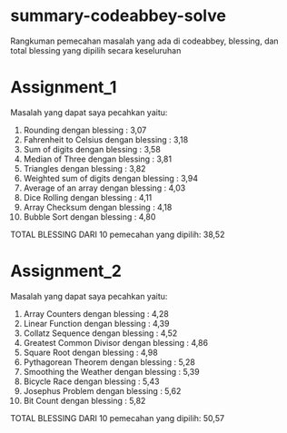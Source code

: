 # summary-codeabbey-solve 
Rangkuman pemecahan masalah yang ada di codeabbey, blessing, dan total blessing yang dipilih secara keseluruhan 

# Assignment_1
Masalah yang dapat saya pecahkan yaitu:
1. Rounding dengan blessing : 3,07  
2. Fahrenheit to Celsius dengan blessing : 3,18  
3. Sum of digits dengan blessing : 3,58  
4. Median of Three  dengan blessing : 3,81  
5. Triangles  dengan blessing : 3,82  
6. Weighted sum of digits  dengan blessing : 3,94  
7. Average of an array  dengan blessing : 4,03  
8. Dice Rolling  dengan blessing : 4,11  
9. Array Checksum  dengan blessing : 4,18  
10. Bubble Sort  dengan blessing : 4,80  

TOTAL BLESSING DARI 10 pemecahan yang dipilih: 38,52

# Assignment_2
Masalah yang dapat saya pecahkan yaitu:
1. Array Counters dengan blessing : 4,28
2. Linear Function dengan blessing : 4,39  
3. Collatz Sequence dengan blessing : 4,52  
4. Greatest Common Divisor  dengan blessing : 4,86  
5. Square Root  dengan blessing : 4,98 
6. Pythagorean Theorem  dengan blessing : 5,28  
7. Smoothing the Weather  dengan blessing : 5,39  
8. Bicycle Race  dengan blessing : 5,43 
9. Josephus Problem  dengan blessing : 5,62  
10. Bit Count  dengan blessing : 5,82  

TOTAL BLESSING DARI 10 pemecahan yang dipilih: 50,57
